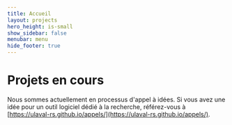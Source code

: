 ```yaml
---
title: Accueil
layout: projects
hero_height: is-small
show_sidebar: false
menubar: menu
hide_footer: true
---
```


# Projets en cours

Nous sommes actuellement en processus d'appel à idées.
Si vous avez une idée pour un outil logiciel dédié à la recherche,
référez-vous à [https://ulaval-rs.github.io/appels/](https://ulaval-rs.github.io/appels/).
